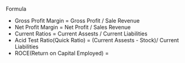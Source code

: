 Formula
 - Gross Profit Margin = Gross Profit / Sale Revenue
 - Net Profit Margin = Net Profit / Sales Revenue
 - Current Ratios = Current Assests / Current Liabilities
 - Acid Test Ratio(Quick Ratio) = (Current Assests - Stock)/ Current Liabilities
 - ROCE(Return on Capital Employed) = 
<!--stackedit_data:
eyJoaXN0b3J5IjpbNzU1MTYwNzQ3XX0=
-->
